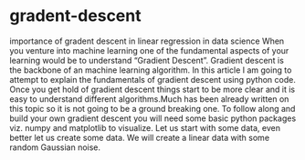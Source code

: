 # gradent-descent
importance of gradent descent  in linear regression in data science 
When you venture into machine learning one of the fundamental aspects of your learning would be to understand “Gradient Descent”. Gradient descent is the backbone of an machine learning algorithm. In this article I am going to attempt to explain the fundamentals of gradient descent using python code. Once you get hold of gradient descent things start to be more clear and it is easy to understand different algorithms.Much has been already written on this topic so it is not going to be a ground breaking one. To follow along and build your own gradient descent you will need some basic python packages viz. numpy and matplotlib to visualize.
Let us start with some data, even better let us create some data. We will create a linear data with some random Gaussian noise.
